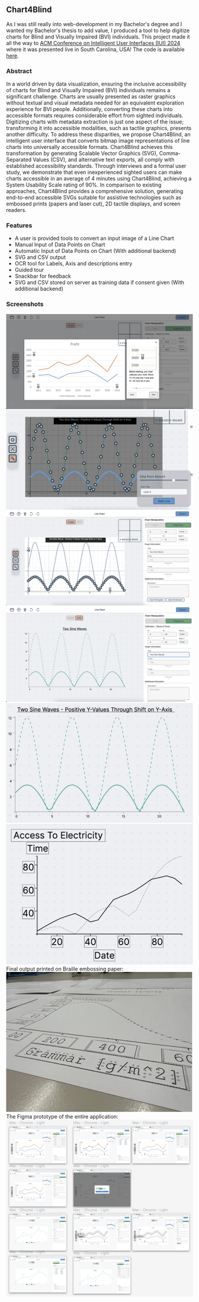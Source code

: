 ## Chart4Blind
As I was still really into web-development in my Bachelor's degree and I wanted my Bachelor's thesis to add value, I produced a tool to help digitize charts for Blind and Visually Impaired (BVI) individuals. This project made it all the way to [ACM Conference on Intelligent User Interfaces (IUI) 2024](https://dl.acm.org/doi/10.1145/3640543.3645175) where it was presented live in South Carolina, USA! The code is available [here](https://github.com/Morris-be/Chart4Blind/).
### Abstract
In a world driven by data visualization, ensuring the inclusive accessibility of charts for Blind and Visually Impaired (BVI) individuals remains a significant challenge. Charts are usually presented as raster graphics without textual and visual metadata needed for an equivalent exploration experience for BVI people. Additionally, converting these charts into accessible formats requires considerable effort from sighted individuals. Digitizing charts with metadata extraction is just one aspect of the issue; transforming it into accessible modalities, such as tactile graphics, presents another difficulty. To address these disparities, we propose Chart4Blind, an intelligent user interface that converts bitmap image representations of line charts into universally accessible formats. Chart4Blind achieves this transformation by generating Scalable Vector Graphics (SVG), Comma-Separated Values (CSV), and alternative text exports, all comply with established accessibility standards. Through interviews and a formal user study, we demonstrate that even inexperienced sighted users can make charts accessible in an average of 4 minutes using Chart4Blind, achieving a System Usability Scale rating of 90%. In comparison to existing approaches, Chart4Blind provides a comprehensive solution, generating end-to-end accessible SVGs suitable for assistive technologies such as embossed prints (papers and laser cut), 2D tactile displays, and screen readers.

### Features
- A user is provided tools to convert an input image of a Line Chart
- Manual Input of Data Points on Chart
- Automatic Input of Data Points on Chart (With additional backend)
- SVG and CSV output
- OCR tool for Labels, Axis and descriptions entry
- Guided tour
- Snackbar for feedback
- SVG and CSV stored on server as training data if consent given (With additional backend)
### Screenshots
![](attachment/ec24b26e7fd79fcdf5c902465cc341d3.png)
![](attachment/09dd8c2662b96ce14928333f055c5580.png)
![](attachment/19bc95d1700790bc331564956a47d944.png)
![](attachment/f81dc071f7d865dd3f48e34639f0b557.png)
![](attachment/59b2900aa03cb2182a51cdb520b535b6.png)
![](attachment/586e508f161f26ce94633729ac56c602.png)
Final output printed on Braille embossing paper:
![](attachment/7faa27a8b5c9c60073458583e8a43d04.jpg)
The Figma prototype of the entire application:
![](attachment/425116f5529aeef5bc28c7a591529d1c.png)